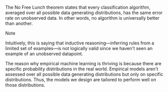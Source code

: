The No Free Lunch theorem states that every classification algorithm, averaged over all possible data generating distributions, has the same error rate on unobserved data. In other words, no algorithm is universally better than another.

> [!note]
> Intuitively, this is saying that inductive reasoning—inferring rules from a limited set of examples—is not logically valid since we haven't seen an example of an unobserved datapoint.

The reason why empirical machine learning is thriving is because there are specific probability distributions in the real world. Empirical models aren't assessed over all possible data generating distributions but only on specific distributions. Thus, the models we design are tailored to perform well on those distributions.